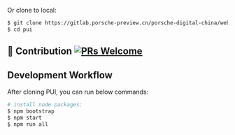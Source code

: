 
<!-- 你可以使用 Gitpod 进行在线开发：

[![Open in Gitpod](https://gitpod.io/button/open-in-gitpod.svg)](https://gitpod.io/) -->

Or clone to local:

```bash
$ git clone https://gitlab.porsche-preview.cn/porsche-digital-china/web/pui.git
$ cd pui
```

## 🤝 Contribution [![PRs Welcome](https://img.shields.io/badge/PRs-welcome-brightgreen.svg?style=flat-square)](http://makeapullrequest.com)

## Development Workflow

After cloning PUI, you can run below commands:

```bash
# install node packages:
$ npm bootstrap
$ npm start
$ npm run all
```

